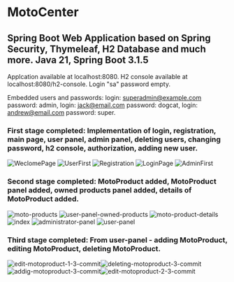 # MotoCenter
## Spring Boot Web Application based on Spring Security, Thymeleaf, H2 Database and much more. Java 21, Spring Boot 3.1.5

Applcation available at localhost:8080.
H2 console available at localhost:8080/h2-console. Login "sa" password empty.

Embedded users and passwords: 
login: superadmin@example.com password: admin,
login: jack@email.com password: dogcat,
login: andrew@email.com password: super.

### First stage completed: Implementation of login, registration, main page, user panel, admin panel, deleting users, changing password, h2 console, authorization, adding new user.

![WeclomePage](https://github.com/piko29/MotoCenter/assets/124073777/0252ecb3-d085-447b-bbbd-b6aa7489c6cf)  ![UserFirst](https://github.com/piko29/MotoCenter/assets/124073777/7400813e-293d-40f0-aeb2-231dfc6a4544)
![Registration](https://github.com/piko29/MotoCenter/assets/124073777/680b06ac-4b5d-4300-b91e-9905be58dad1)  ![LoginPage](https://github.com/piko29/MotoCenter/assets/124073777/85a901d4-ab7b-432e-a7a4-21a6a3adeb2e)
![AdminFirst](https://github.com/piko29/MotoCenter/assets/124073777/f6b8aee0-b798-4ea0-91c5-89f9f997c1a0)

### Second stage completed: MotoProduct added, MotoProduct panel added, owned products panel added, details of MotoProduct added.

![moto-products](https://github.com/piko29/MotoCenter/assets/124073777/b9766d77-257d-48bf-821f-426e99ed0507)   ![user-panel-owned-products](https://github.com/piko29/MotoCenter/assets/124073777/281ada7f-5ae2-4cfa-a912-e759fd0c8dbc)
![moto-product-details](https://github.com/piko29/MotoCenter/assets/124073777/557c8c7f-d7c4-479f-8db4-39eb483d806f)  ![index](https://github.com/piko29/MotoCenter/assets/124073777/f7e82236-913f-4832-a7af-464d03c07b1b)
![administrator-panel](https://github.com/piko29/MotoCenter/assets/124073777/30e656d6-24bc-4f6b-aa9d-cdf8d9521722)    ![user-panel](https://github.com/piko29/MotoCenter/assets/124073777/d9da8b49-dd98-402e-a221-0cfd520d84f5) 
 
### Third stage completed: From user-panel - adding MotoProduct, editing MotoProduct, deleting MotoProduct.

![edit-motoproduct-1-3-commit](https://github.com/piko29/MotoCenter/assets/124073777/4c5d4aaf-ecde-4357-92aa-3c17a9d0fca4)![deleting-motoproduct-3-commit](https://github.com/piko29/MotoCenter/assets/124073777/7ac8fa82-8b50-4f8d-97cf-de518e0ddac1)
![addig-motoproduct-3-commit](https://github.com/piko29/MotoCenter/assets/124073777/4277c2a4-3cf3-4a27-ab72-414264b7ce1f)![edit-motoproduct-2-3-commit](https://github.com/piko29/MotoCenter/assets/124073777/e505b50a-4aca-46b9-8d53-4c3758dcdb4d)
